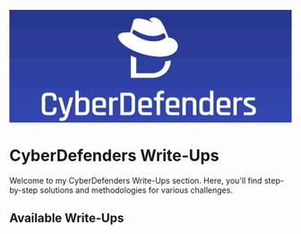 <p align="center">
  <img src="./CyberDefenders.png" alt="CyberDefenders" width="800">
</p>

# CyberDefenders Write-Ups

Welcome to my CyberDefenders Write-Ups section. Here, you'll find step-by-step solutions and methodologies for various challenges.

## Available Write-Ups
